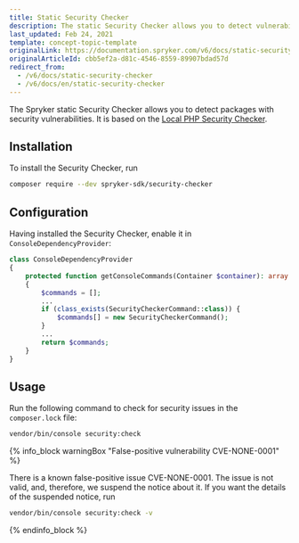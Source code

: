 ```yaml
---
title: Static Security Checker
description: The static Security Checker allows you to detect vulnerability issues in the composer.lock file
last_updated: Feb 24, 2021
template: concept-topic-template
originalLink: https://documentation.spryker.com/v6/docs/static-security-checker
originalArticleId: cbb5ef2a-d81c-4546-8559-89907bdad57d
redirect_from:
  - /v6/docs/static-security-checker
  - /v6/docs/en/static-security-checker
---
```


The Spryker static Security Checker allows you to detect packages with security vulnerabilities. It is based on the [Local PHP Security Checker](https://github.com/fabpot/local-php-security-checker).

## Installation
To install the Security Checker, run

```bash
composer require --dev spryker-sdk/security-checker
```

## Configuration
Having installed the Security Checker, enable it in `ConsoleDependencyProvider`:

```php
class ConsoleDependencyProvider
{
    protected function getConsoleCommands(Container $container): array
    {
        $commands = [];
        ...
        if (class_exists(SecurityCheckerCommand::class)) {
            $commands[] = new SecurityCheckerCommand();
        }
        ...
        return $commands;
    }
}
```

## Usage

Run the following command to check for security issues in the `composer.lock` file: 

```bash
vendor/bin/console security:check 
```
{% info_block warningBox "False-positive vulnerability CVE-NONE-0001" %}

There is a known false-positive issue CVE-NONE-0001. The issue is not valid, and, therefore, we suspend the notice about it. If you want the details of the suspended notice, run 

```bash
vendor/bin/console security:check -v
```

{% endinfo_block %}
